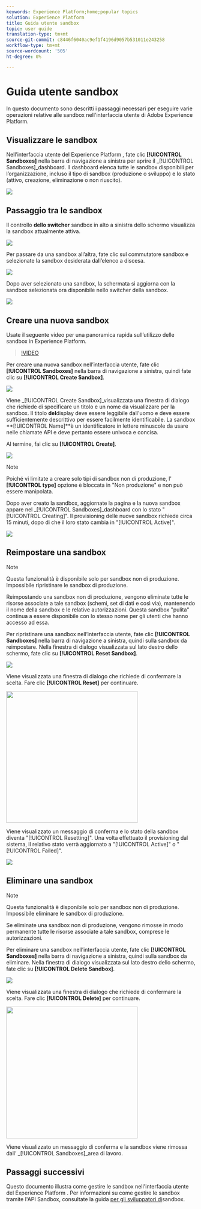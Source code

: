 ```yaml
---
keywords: Experience Platform;home;popular topics
solution: Experience Platform
title: Guida utente sandbox
topic: user guide
translation-type: tm+mt
source-git-commit: c8446f6040ac9ef1f4196d9057b531011e243258
workflow-type: tm+mt
source-wordcount: '505'
ht-degree: 0%

---
```



# Guida utente sandbox

In questo documento sono descritti i passaggi necessari per eseguire varie operazioni relative alle sandbox nell&#39;interfaccia utente di Adobe Experience Platform.

## Visualizzare le sandbox

Nell’interfaccia utente del Experience Platform , fate clic **[!UICONTROL Sandboxes]** nella barra di navigazione a sinistra per aprire il _[!UICONTROL Sandboxes]_dashboard. Il dashboard elenca tutte le sandbox disponibili per l’organizzazione, incluso il tipo di sandbox (produzione o sviluppo) e lo stato (attivo, creazione, eliminazione o non riuscito).

![](../images/ui/sandboxes-tab.png)

## Passaggio tra le sandbox

Il controllo **dello switcher** sandbox in alto a sinistra dello schermo visualizza la sandbox attualmente attiva.

![](../images/ui/sandbox-selector.png)

Per passare da una sandbox all’altra, fate clic sul commutatore sandbox e selezionate la sandbox desiderata dall’elenco a discesa.

![](../images/ui/switch-sandbox.png)

Dopo aver selezionato una sandbox, la schermata si aggiorna con la sandbox selezionata ora disponibile nello switcher della sandbox.

![](../images/ui/sandbox-switched.png)

## Creare una nuova sandbox

Usate il seguente video per una panoramica rapida sull’utilizzo delle sandbox in  Experience Platform.

>[!VIDEO](https://video.tv.adobe.com/v/29838/?quality=12&learn=on)

Per creare una nuova sandbox nell’interfaccia utente, fate clic **[!UICONTROL Sandboxes]** nella barra di navigazione a sinistra, quindi fate clic su **[!UICONTROL Create Sandbox]**.

![](../images/ui/create-sandbox-button.png)

Viene _[!UICONTROL Create Sandbox]_visualizzata una finestra di dialogo che richiede di specificare un titolo e un nome da visualizzare per la sandbox. Il titolo **del**display deve essere leggibile dall&#39;uomo e deve essere sufficientemente descrittivo per essere facilmente identificabile. La sandbox **[!UICONTROL Name]**è un identificatore in lettere minuscole da usare nelle chiamate API e deve pertanto essere univoca e concisa.

Al termine, fai clic su **[!UICONTROL Create]**.

![](../images/ui/create-sandbox-dialog.png)

>[!NOTE]
>
>Poiché vi limitate a creare solo tipi di sandbox non di produzione, l&#39; **[!UICONTROL type]** opzione è bloccata in &quot;Non produzione&quot; e non può essere manipolata.

Dopo aver creato la sandbox, aggiornate la pagina e la nuova sandbox appare nel _[!UICONTROL Sandboxes]_dashboard con lo stato &quot;[!UICONTROL Creating]&quot;. Il provisioning delle nuove sandbox richiede circa 15 minuti, dopo di che il loro stato cambia in &quot;[!UICONTROL Active]&quot;.

![](../images/ui/sandbox-created.png)

## Reimpostare una sandbox

>[!NOTE]
>
>Questa funzionalità è disponibile solo per sandbox non di produzione. Impossibile ripristinare le sandbox di produzione.

Reimpostando una sandbox non di produzione, vengono eliminate tutte le risorse associate a tale sandbox (schemi, set di dati e così via), mantenendo il nome della sandbox e le relative autorizzazioni. Questa sandbox &quot;pulita&quot; continua a essere disponibile con lo stesso nome per gli utenti che hanno accesso ad essa.

Per ripristinare una sandbox nell’interfaccia utente, fate clic **[!UICONTROL Sandboxes]** nella barra di navigazione a sinistra, quindi sulla sandbox da reimpostare. Nella finestra di dialogo visualizzata sul lato destro dello schermo, fate clic su **[!UICONTROL Reset Sandbox]**.

![](../images/ui/reset-sandbox-button.png)

Viene visualizzata una finestra di dialogo che richiede di confermare la scelta. Fare clic **[!UICONTROL Reset]** per continuare.

<img src="../images/ui/reset-are-you-sure.png" width="350"><br>

Viene visualizzato un messaggio di conferma e lo stato della sandbox diventa &quot;[!UICONTROL Resetting]&quot;. Una volta effettuato il provisioning dal sistema, il relativo stato verrà aggiornato a &quot;[!UICONTROL Active]&quot; o &quot;[!UICONTROL Failed]&quot;.

![](../images/ui/sandbox-resetting.png)

## Eliminare una sandbox

>[!NOTE]
>
>Questa funzionalità è disponibile solo per sandbox non di produzione. Impossibile eliminare le sandbox di produzione.

Se eliminate una sandbox non di produzione, vengono rimosse in modo permanente tutte le risorse associate a tale sandbox, comprese le autorizzazioni.

Per eliminare una sandbox nell’interfaccia utente, fate clic **[!UICONTROL Sandboxes]** nella barra di navigazione a sinistra, quindi sulla sandbox da eliminare. Nella finestra di dialogo visualizzata sul lato destro dello schermo, fate clic su **[!UICONTROL Delete Sandbox]**.

![](../images/ui/delete-sandbox-button.png)

Viene visualizzata una finestra di dialogo che richiede di confermare la scelta. Fare clic **[!UICONTROL Delete]** per continuare.

<img src="../images/ui/delete-are-you-sure.png" width="350"><br>

Viene visualizzato un messaggio di conferma e la sandbox viene rimossa dall’ _[!UICONTROL Sandboxes]_area di lavoro.

## Passaggi successivi

Questo documento illustra come gestire le sandbox nell&#39;interfaccia utente del Experience Platform . Per informazioni su come gestire le sandbox tramite l&#39;API Sandbox, consultate la guida [per gli sviluppatori di](../api/getting-started.md)sandbox.